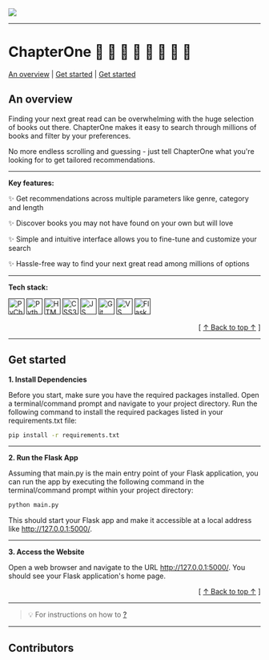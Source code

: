 <img src ="https://github.com/milliedavidson/CFGProject/blob/main/images/logo.png">

---

# ChapterOne 📘 📘 📗 📗 📙 📙 📕 📕 

<a href="#-an-overview">An overview</a> | <a href="#get-started">Get started</a> | <a href="#get-started">Get started</a>



## An overview

Finding your next great read can be overwhelming with the huge selection of books out there. ChapterOne makes it easy to search through millions of books and filter by your preferences.

No more endless scrolling and guessing - just tell ChapterOne what you're looking for to get tailored recommendations.

---

**Key features:**

✨ Get recommendations across multiple parameters like genre, category and length

✨ Discover books you may not have found on your own but will love 

✨ Simple and intuitive interface allows you to fine-tune and customize your search

✨ Hassle-free way to find your next great read among millions of options

---

**Tech stack:**

[<img height="32" width="32" alt="PyCharm" src="https://cdn.worldvectorlogo.com/logos/pycharm.svg"/>]()
[<img height="32" width="32" alt="Python Logo" src="https://cdn.worldvectorlogo.com/logos/python-5.svg"/>]()
[<img height="32" width="32" alt="HTML5 Logo" src="https://www.w3.org/html/logo/badge/html5-badge-h-solo.png"/>]()
[<img height="32" width="32" alt="CSS3 Logo" src="https://cdn.worldvectorlogo.com/logos/css-3.svg"/>]()
[<img height="32" width="32" alt="JS Logo" src="https://cdn.worldvectorlogo.com/logos/logo-javascript.svg"/>]()
[<img height="32" width="32" alt="Git" src="https://cdn.worldvectorlogo.com/logos/git-icon.svg"/>]()
[<img height="32" width="32" alt="VS Code Logo" src="https://cdn.worldvectorlogo.com/logos/visual-studio-code-1.svg"/>]()
[<img height="32" width="32" alt="Flask" src="https://cdn.worldvectorlogo.com/logos/flask.svg"/>]()

<div align="right">[ <a href="#chapter-one">↑ Back to top ↑</a> ]</div>

---

## Get started 

**1. Install Dependencies**

Before you start, make sure you have the required packages installed. Open a terminal/command prompt and navigate to your project directory. Run the following command to install the required packages listed in your requirements.txt file:

```bash
pip install -r requirements.txt
```

---

**2. Run the Flask App**

Assuming that main.py is the main entry point of your Flask application, you can run the app by executing the following command in the terminal/command prompt within your project directory:

```bash
python main.py
```

This should start your Flask app and make it accessible at a local address like http://127.0.0.1:5000/.

---

**3. Access the Website**

Open a web browser and navigate to the URL http://127.0.0.1:5000/. You should see your Flask application's home page.

<div align="right">[ <a href="#chapter-one">↑ Back to top ↑</a> ]</div>

---

> 💡 For instructions on how to [?](https://) </details>

---

## Contributors

